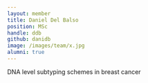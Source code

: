 ```yaml
---
layout: member
title: Daniel Del Balso
position: MSc
handle: ddb
github: danidb
image: /images/team/x.jpg
alumni: true
---
```


DNA level subtyping schemes in breast cancer
